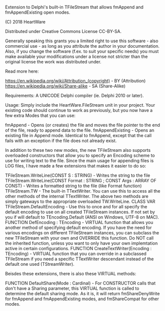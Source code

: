 
Extension to Delphi's built-in TFileStream that allows fmAppend and fmAppendExisting open modes.

(C) 2018 HeartWare

Distributed under Creative Commons License CC-BY-SA.

Generally speaking this grants you a limited right to use this software - also commercial use - as long as you
attribute the author in your documentation. Also, if you change the software (f.ex. to suit your specific needs)
you must make available your modifications under a license not stricter than the original license the work was
distributed under.

Read more here:

https://en.wikipedia.org/wiki/Attribution_(copyright) - BY (Attribution)
https://en.wikipedia.org/wiki/Share-alike - SA (Share-Alike)

Requirements: A UNICODE Delphi compiler (ie. Delphi 2010 or later).

Usage: Simply include the HeartWare.FileStream unit in your project. Your existing code should continue to work as
previously, but you now have a few extra Modes that you can use:

fmAppend		- Opens (or creates) the file and moves the file pointer to the end of the file, ready to append
			  data to the file.
fmAppendExisting	- Opens an existing file in Append mode. Identical to fmAppend, except that the call fails with
			  an exception if the file does not already exist.

In addition to these two new modes, the new TFileStream also supports overloaded constructors that allow you to specify
an Encoding scheme to use for writing text to the file. Since the main usage for appending files is LOG files, I have
made a few extensions that makes it easier to do so:

TFileStream.WriteLine(CONST S : STRING)			- Writes the string to the file
TFileStream.WriteLine(CONST Format : STRING ;
		      CONST Args : ARRAY OF CONST)	- Writes a formatted string to the file (like Format function)
TFileStream.TW						- The built-in TTextWriter. You can use this to access all
							  the other methods of the internal TTextWriter. The above two
							  methods are simply gateways to the appropriate overloaded
							  TW.WriteLine.
CLASS VAR TFileStream.DefaultEncoding			- Use this to once and for all specify the default encoding to
							  use on all created TFileStream instances. If not set by you
							  if will default to TEncoding.Default (ANSI on Windows, UTF-8
							  on MAC).
FUNCTION DefEncoding : TEncoding			- VIRTUAL function that allows you another method of specifying
							  default encoding. If you have the need for various encodings
							  on different TFileStream instances, you can subclass the
							  new TFileStream with your own and OVERRIDE this function.
							  Do NOT call the inherited function, unless you want to
							  only have your own implemtation active in certain configurations.
FUNCTION CreateTextWriter(Encoding : TEncoding)		- VIRTUAL function that you can override in a subclassed
							  TFileStream if you need a specific TTextWriter descendant
							  instead of the default one used (TStreamWriter).

Beisdes these extensions, there is also these VIRTUAL methods:

FUNCTION DefaultShare(Mode : Cardinal)			- For CONSTRUCTOR calls that don't have a Sharing parameter,
							  this VIRTUAL function is called to determine the default
							  sharing mode. As it is, it will return fmShareDenyWrite
							  for fmAppend and fmAppendExisting modes, and fmShareCompat
							  for other modes.

